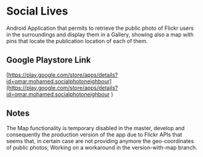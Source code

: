# Social Lives

Android Application that permits to retrieve the public photo of Flickr users in the surroundings and display them in a Gallery, showing also a map with pins that locate the publication location of each of them. 

## Google Playstore Link
[https://play.google.com/store/apps/details?id=omar.mohamed.socialphotoneighbour](https://play.google.com/store/apps/details?id=omar.mohamed.socialphotoneighbour
)

## Notes
The Map functionality is temporary disabled in the master, develop and consequently the production version of the app due to Flickr APIs that seems that, in certain case are not providing anymore the geo-coordinates of public photos; Working on a workaround in the version-with-map branch.

